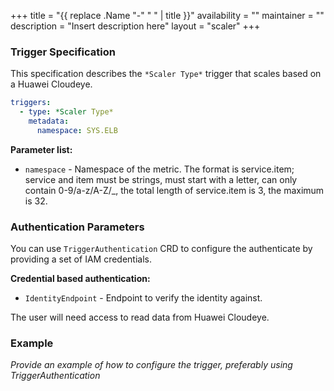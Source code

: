 +++
title = "{{ replace .Name "-" " " | title }}"
availability = ""
maintainer = ""
description = "Insert description here"
layout = "scaler"
+++

### Trigger Specification

This specification describes the `*Scaler Type*` trigger that scales based on a Huawei Cloudeye.

```yaml
triggers:
  - type: *Scaler Type*
    metadata:
      namespace: SYS.ELB
```

**Parameter list:**

- `namespace` - Namespace of the metric. The format is service.item; service and item must be strings, must start with a letter, can only contain 0-9/a-z/A-Z/_, the total length of service.item is 3, the maximum is 32.

### Authentication Parameters

You can use `TriggerAuthentication` CRD to configure the authenticate by providing a set of IAM credentials.

**Credential based authentication:**

- `IdentityEndpoint` - Endpoint to verify the identity against.

The user will need access to read data from Huawei Cloudeye.

### Example

*Provide an example of how to configure the trigger, preferably using TriggerAuthentication* 
